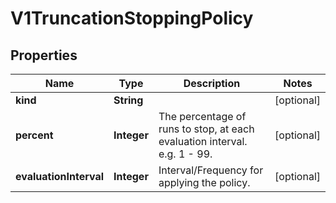 
# V1TruncationStoppingPolicy

## Properties
Name | Type | Description | Notes
------------ | ------------- | ------------- | -------------
**kind** | **String** |  |  [optional]
**percent** | **Integer** | The percentage of runs to stop, at each evaluation interval. e.g. 1 - 99. |  [optional]
**evaluationInterval** | **Integer** | Interval/Frequency for applying the policy. |  [optional]



